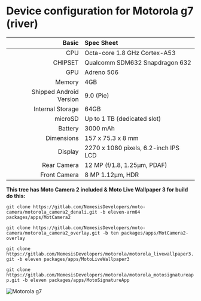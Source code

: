 
Device configuration for Motorola g7 (river)
==================================

Basic   | Spec Sheet
-------:|:-------------------------
CPU     | Octa-core 1.8 GHz Cortex-A53
CHIPSET | Qualcomm SDM632 Snapdragon 632
GPU     | Adreno 506
Memory  | 4GB
Shipped Android Version | 9.0 (Pie)
Internal Storage | 64GB
microSD | Up to 1 TB (dedicated slot)
Battery | 3000 mAh
Dimensions | 157 x 75.3 x 8 mm
Display | 2270 x 1080 pixels, 6.2-inch IPS LCD
Rear Camera  | 12 MP (f/1.8, 1.25µm, PDAF)
Front Camera | 8 MP 1.12µm, HDR

**This tree has Moto Camera 2 included & Moto Live Wallpaper 3 for build do this:**

`git clone https://gitlab.com/NemesisDevelopers/moto-camera/motorola_camera2_denali.git -b eleven-arm64 packages/apps/MotCamera2`

`git clone https://gitlab.com/NemesisDevelopers/moto-camera/motorola_camera2_overlay.git -b ten packages/apps/MotCamera2-overlay`

`git clone https://gitlab.com/NemesisDevelopers/motorola/motorola_livewallpaper3.git -b eleven packages/apps/MotoLiveWallpaper3`

`git clone https://gitlab.com/NemesisDevelopers/motorola/motorola_motosignatureapp.git -b eleven packages/apps/MotoSignatureApp`

![Motorola g7](https://fdn2.gsmarena.com/vv/pics/motorola/motorola-moto-g7-1.jpg "Motorola g7")
